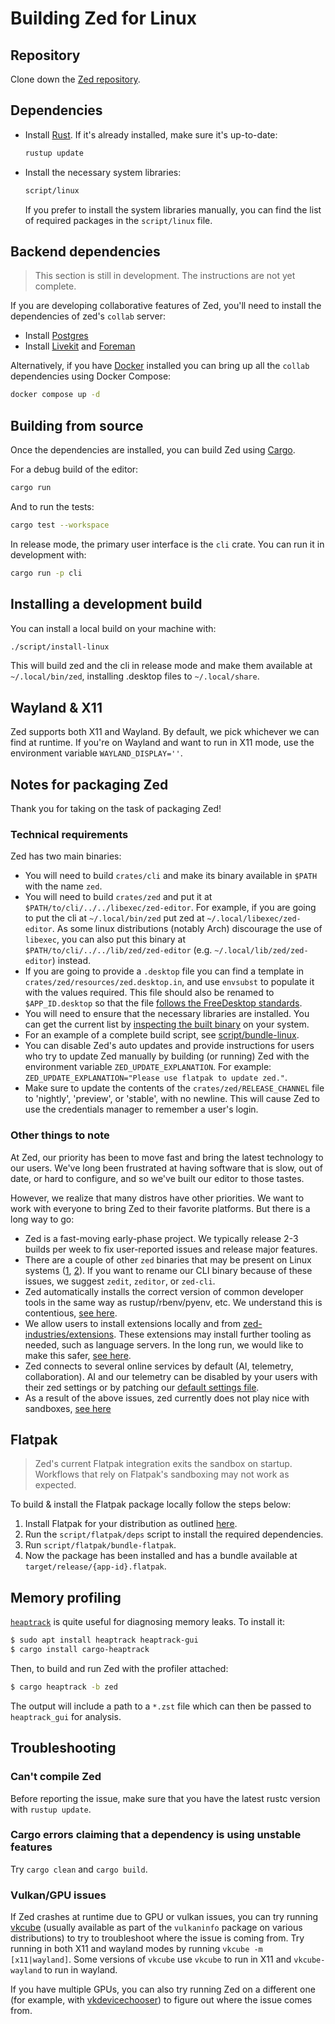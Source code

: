 # Building Zed for Linux

## Repository

Clone down the [Zed repository](https://github.com/zed-industries/zed).

## Dependencies

- Install [Rust](https://www.rust-lang.org/tools/install). If it's already installed, make sure it's up-to-date:

  ```sh
  rustup update
  ```

- Install the necessary system libraries:

  ```sh
  script/linux
  ```

  If you prefer to install the system libraries manually, you can find the list of required packages in the `script/linux` file.

## Backend dependencies

> This section is still in development. The instructions are not yet complete.

If you are developing collaborative features of Zed, you'll need to install the dependencies of zed's `collab` server:

- Install [Postgres](https://www.postgresql.org/download/linux/)
- Install [Livekit](https://github.com/livekit/livekit-cli) and [Foreman](https://theforeman.org/manuals/3.9/quickstart_guide.html)

Alternatively, if you have [Docker](https://www.docker.com/) installed you can bring up all the `collab` dependencies using Docker Compose:

```sh
docker compose up -d
```

## Building from source

Once the dependencies are installed, you can build Zed using [Cargo](https://doc.rust-lang.org/cargo/).

For a debug build of the editor:

```sh
cargo run
```

And to run the tests:

```sh
cargo test --workspace
```

In release mode, the primary user interface is the `cli` crate. You can run it in development with:

```sh
cargo run -p cli
```

## Installing a development build

You can install a local build on your machine with:

```sh
./script/install-linux
```

This will build zed and the cli in release mode and make them available at `~/.local/bin/zed`, installing .desktop files to `~/.local/share`.

## Wayland & X11

Zed supports both X11 and Wayland. By default, we pick whichever we can find at runtime. If you're on Wayland and want to run in X11 mode, use the environment variable `WAYLAND_DISPLAY=''`.

## Notes for packaging Zed

Thank you for taking on the task of packaging Zed!

### Technical requirements

Zed has two main binaries:

- You will need to build `crates/cli` and make its binary available in `$PATH` with the name `zed`.
- You will need to build `crates/zed` and put it at `$PATH/to/cli/../../libexec/zed-editor`. For example, if you are going to put the cli at `~/.local/bin/zed` put zed at `~/.local/libexec/zed-editor`. As some linux distributions (notably Arch) discourage the use of `libexec`, you can also put this binary at `$PATH/to/cli/../../lib/zed/zed-editor` (e.g. `~/.local/lib/zed/zed-editor`) instead.
- If you are going to provide a `.desktop` file you can find a template in `crates/zed/resources/zed.desktop.in`, and use `envsubst` to populate it with the values required. This file should also be renamed to `$APP_ID.desktop` so that the file [follows the FreeDesktop standards](https://github.com/zed-industries/zed/issues/12707#issuecomment-2168742761).
- You will need to ensure that the necessary libraries are installed. You can get the current list by [inspecting the built binary](https://github.com/zed-industries/zed/blob/935cf542aebf55122ce6ed1c91d0fe8711970c82/script/bundle-linux#L65-L67) on your system.
- For an example of a complete build script, see [script/bundle-linux](https://github.com/zed-industries/zed/blob/935cf542aebf55122ce6ed1c91d0fe8711970c82/script/bundle-linux).
- You can disable Zed's auto updates and provide instructions for users who try to update Zed manually by building (or running) Zed with the environment variable `ZED_UPDATE_EXPLANATION`. For example: `ZED_UPDATE_EXPLANATION="Please use flatpak to update zed."`.
- Make sure to update the contents of the `crates/zed/RELEASE_CHANNEL` file to 'nightly', 'preview', or 'stable', with no newline. This will cause Zed to use the credentials manager to remember a user's login.

### Other things to note

At Zed, our priority has been to move fast and bring the latest technology to our users. We've long been frustrated at having software that is slow, out of date, or hard to configure, and so we've built our editor to those tastes.

However, we realize that many distros have other priorities. We want to work with everyone to bring Zed to their favorite platforms. But there is a long way to go:

- Zed is a fast-moving early-phase project. We typically release 2-3 builds per week to fix user-reported issues and release major features.
- There are a couple of other `zed` binaries that may be present on Linux systems ([1](https://openzfs.github.io/openzfs-docs/man/v2.2/8/zed.8.html), [2](https://zed.brimdata.io/docs/commands/zed)). If you want to rename our CLI binary because of these issues, we suggest `zedit`, `zeditor`, or `zed-cli`.
- Zed automatically installs the correct version of common developer tools in the same way as rustup/rbenv/pyenv, etc. We understand this is contentious, [see here](https://github.com/zed-industries/zed/issues/12589).
- We allow users to install extensions locally and from [zed-industries/extensions](https://github.com/zed-industries/extensions). These extensions may install further tooling as needed, such as language servers. In the long run, we would like to make this safer, [see here](https://github.com/zed-industries/zed/issues/12358).
- Zed connects to several online services by default (AI, telemetry, collaboration). AI and our telemetry can be disabled by your users with their zed settings or by patching our [default settings file](https://github.com/zed-industries/zed/blob/main/assets/settings/default.json).
- As a result of the above issues, zed currently does not play nice with sandboxes, [see here](https://github.com/zed-industries/zed/pull/12006#issuecomment-2130421220)

## Flatpak

> Zed's current Flatpak integration exits the sandbox on startup. Workflows that rely on Flatpak's sandboxing may not work as expected.

To build & install the Flatpak package locally follow the steps below:

1. Install Flatpak for your distribution as outlined [here](https://flathub.org/setup).
2. Run the `script/flatpak/deps` script to install the required dependencies.
3. Run `script/flatpak/bundle-flatpak`.
4. Now the package has been installed and has a bundle available at `target/release/{app-id}.flatpak`.

## Memory profiling

[`heaptrack`](https://github.com/KDE/heaptrack) is quite useful for diagnosing memory leaks. To install it:

```sh
$ sudo apt install heaptrack heaptrack-gui
$ cargo install cargo-heaptrack
```

Then, to build and run Zed with the profiler attached:

```sh
$ cargo heaptrack -b zed
```

The output will include a path to a `*.zst` file which can then be passed to `heaptrack_gui` for analysis.

## Troubleshooting

### Can't compile Zed

Before reporting the issue, make sure that you have the latest rustc version with `rustup update`.

### Cargo errors claiming that a dependency is using unstable features

Try `cargo clean` and `cargo build`.

### Vulkan/GPU issues

If Zed crashes at runtime due to GPU or vulkan issues, you can try running [vkcube](https://github.com/krh/vkcube) (usually available as part of the `vulkaninfo` package on various distributions) to try to troubleshoot where the issue is coming from. Try running in both X11 and wayland modes by running `vkcube -m [x11|wayland]`. Some versions of `vkcube` use `vkcube` to run in X11 and `vkcube-wayland` to run in wayland.

If you have multiple GPUs, you can also try running Zed on a different one (for example, with [vkdevicechooser](https://github.com/jiriks74/vkdevicechooser)) to figure out where the issue comes from.
